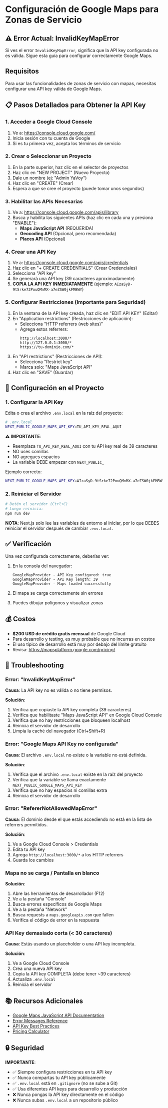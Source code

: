 # Configuración de Google Maps para Zonas de Servicio

## ⚠️ Error Actual: InvalidKeyMapError

Si ves el error `InvalidKeyMapError`, significa que la API key configurada no es válida. Sigue esta guía para configurar correctamente Google Maps.

## Requisitos

Para usar las funcionalidades de zonas de servicio con mapas, necesitas configurar una API key válida de Google Maps.

## 📋 Pasos Detallados para Obtener la API Key

### 1. Acceder a Google Cloud Console

1. Ve a: https://console.cloud.google.com/
2. Inicia sesión con tu cuenta de Google
3. Si es tu primera vez, acepta los términos de servicio

### 2. Crear o Seleccionar un Proyecto

1. En la parte superior, haz clic en el selector de proyectos
2. Haz clic en "NEW PROJECT" (Nuevo Proyecto)
3. Dale un nombre (ej: "Admin YaVoy")
4. Haz clic en "CREATE" (Crear)
5. Espera a que se cree el proyecto (puede tomar unos segundos)

### 3. Habilitar las APIs Necesarias

1. Ve a: https://console.cloud.google.com/apis/library
2. Busca y habilita las siguientes APIs (haz clic en cada una y presiona "ENABLE"):
   - **Maps JavaScript API** (REQUERIDA)
   - **Geocoding API** (Opcional, pero recomendada)
   - **Places API** (Opcional)

### 4. Crear una API Key

1. Ve a: https://console.cloud.google.com/apis/credentials
2. Haz clic en "+ CREATE CREDENTIALS" (Crear Credenciales)
3. Selecciona "API key"
4. Se generará una API key (39 caracteres aproximadamente)
5. **COPIA LA API KEY INMEDIATAMENTE** (ejemplo: `AIzaSyD-9tSrke72PouQMnMX-a7eZSW0jkFMBWY`)

### 5. Configurar Restricciones (Importante para Seguridad)

1. En la ventana de la API key creada, haz clic en "EDIT API KEY" (Editar)
2. En "Application restrictions" (Restricciones de aplicación):
   - Selecciona "HTTP referrers (web sites)"
   - Agrega estos referrers:
     ```
     http://localhost:3000/*
     http://127.0.0.1:3000/*
     https://tu-dominio.com/*
     ```
3. En "API restrictions" (Restricciones de API):
   - Selecciona "Restrict key"
   - Marca solo: "Maps JavaScript API"
4. Haz clic en "SAVE" (Guardar)

## 🔧 Configuración en el Proyecto

### 1. Configurar la API Key

Edita o crea el archivo `.env.local` en la raíz del proyecto:

```bash
# .env.local
NEXT_PUBLIC_GOOGLE_MAPS_API_KEY=TU_API_KEY_REAL_AQUI
```

**⚠️ IMPORTANTE**: 
- Reemplaza `TU_API_KEY_REAL_AQUI` con tu API key real de 39 caracteres
- NO uses comillas
- NO agregues espacios
- La variable DEBE empezar con `NEXT_PUBLIC_`

Ejemplo correcto:
```bash
NEXT_PUBLIC_GOOGLE_MAPS_API_KEY=AIzaSyD-9tSrke72PouQMnMX-a7eZSW0jkFMBWY
```

### 2. Reiniciar el Servidor

```bash
# Detén el servidor (Ctrl+C)
# Luego reinicia:
npm run dev
```

**NOTA**: Next.js solo lee las variables de entorno al iniciar, por lo que DEBES reiniciar el servidor después de cambiar `.env.local`.

## ✅ Verificación

Una vez configurada correctamente, deberías ver:

1. En la consola del navegador:
   ```
   GoogleMapProvider - API Key configured: true
   GoogleMapProvider - API Key length: 39
   GoogleMapProvider - Maps loaded successfully
   ```

2. El mapa se carga correctamente sin errores
3. Puedes dibujar polígonos y visualizar zonas

## 💰 Costos

- **$200 USD de crédito gratis mensual** de Google Cloud
- Para desarrollo y testing, es muy probable que no incurras en costos
- El uso típico de desarrollo está muy por debajo del límite gratuito
- Revisa: https://mapsplatform.google.com/pricing/

## 🐛 Troubleshooting

### Error: "InvalidKeyMapError"

**Causa**: La API key no es válida o no tiene permisos.

**Solución**:
1. Verifica que copiaste la API key completa (39 caracteres)
2. Verifica que habilitaste "Maps JavaScript API" en Google Cloud Console
3. Verifica que no hay restricciones que bloqueen localhost
4. Reinicia el servidor de desarrollo
5. Limpia la caché del navegador (Ctrl+Shift+R)

### Error: "Google Maps API Key no configurada"

**Causa**: El archivo `.env.local` no existe o la variable no está definida.

**Solución**:
1. Verifica que el archivo `.env.local` existe en la raíz del proyecto
2. Verifica que la variable se llama exactamente `NEXT_PUBLIC_GOOGLE_MAPS_API_KEY`
3. Verifica que no hay espacios ni comillas extra
4. Reinicia el servidor de desarrollo

### Error: "RefererNotAllowedMapError"

**Causa**: El dominio desde el que estás accediendo no está en la lista de referrers permitidos.

**Solución**:
1. Ve a Google Cloud Console > Credentials
2. Edita tu API key
3. Agrega `http://localhost:3000/*` a los HTTP referrers
4. Guarda los cambios

### Mapa no se carga / Pantalla en blanco

**Solución**:
1. Abre las herramientas de desarrollador (F12)
2. Ve a la pestaña "Console"
3. Busca errores específicos de Google Maps
4. Ve a la pestaña "Network"
5. Busca requests a `maps.googleapis.com` que fallen
6. Verifica el código de error en la respuesta

### API Key demasiado corta (< 30 caracteres)

**Causa**: Estás usando un placeholder o una API key incompleta.

**Solución**:
1. Ve a Google Cloud Console
2. Crea una nueva API key
3. Copia la API key COMPLETA (debe tener ~39 caracteres)
4. Actualiza `.env.local`
5. Reinicia el servidor

## 📚 Recursos Adicionales

- [Google Maps JavaScript API Documentation](https://developers.google.com/maps/documentation/javascript)
- [Error Messages Reference](https://developers.google.com/maps/documentation/javascript/error-messages)
- [API Key Best Practices](https://developers.google.com/maps/api-security-best-practices)
- [Pricing Calculator](https://mapsplatform.google.com/pricing/)

## 🔒 Seguridad

**IMPORTANTE**:
- ✅ Siempre configura restricciones en tu API key
- ✅ Nunca compartas tu API key públicamente
- ✅ `.env.local` está en `.gitignore` (no se sube a Git)
- ✅ Usa diferentes API keys para desarrollo y producción
- ❌ Nunca pongas la API key directamente en el código
- ❌ Nunca subas `.env.local` a un repositorio público
